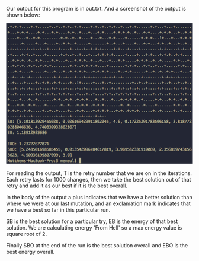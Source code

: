 Our output for this program is in out.txt.  And a screenshot of the output is shown below:

![output](./img/MaxWalkOut.png)

For reading the output, T is the retry number that we are on in the iterations.  Each retry lasts for 1000 changes, then we take the best solution out of that retry and add it as our best if it is the best overall.  

In the body of the output a plus indicates that we have a better solution than where we were at our last mutation, and an exclamation mark indicates that we have a best so far in this particular run.

SB is the best solution for a particular try, EB is the energy of that best solution. We are calculating energy 'From Hell' so a max energy value is square root of 2.

Finally SBO at the end of the run is the best solution overall and EBO is the best energy overall.